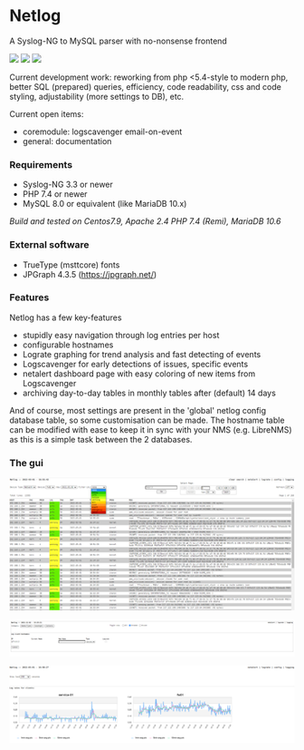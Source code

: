# Netlog
A Syslog-NG to MySQL parser with no-nonsense frontend

![](https://img.shields.io/badge/project-active-green.svg) ![](https://img.shields.io/badge/state-development-informational.svg) ![](https://img.shields.io/badge/progress-90%25-green.svg) 

Current development work: reworking from php <5.4-style to modern php, better SQL (prepared) queries, efficiency, code readability, css and code styling, adjustability (more settings to DB), etc. 

Current open items:
- coremodule: logscavenger email-on-event
- general: documentation

### Requirements

- Syslog-NG 3.3 or newer
- PHP 7.4 or newer
- MySQL 8.0 or equivalent (like MariaDB 10.x)

_Build and tested on Centos7.9, Apache 2.4 PHP 7.4 (Remi), MariaDB 10.6_

### External software

- TrueType (msttcore) fonts
- JPGraph 4.3.5 (https://jpgraph.net/)

### Features

Netlog has a few key-features
- stupidly easy navigation through log entries per host
- configurable hostnames
- Lograte graphing for trend analysis and fast detecting of events
- Logscavenger for early detections of issues, specific events
- netalert dashboard page with easy coloring of new items from Logscavenger
- archiving day-to-day tables in monthly tables after (default) 14 days

And of course, most settings are present in the 'global' netlog config database table, so some customisation can be made.
The hostname table can be modified with ease to keep it in sync with your NMS (e.g. LibreNMS) as this is a simple task between the 2 databases.


### The gui

![Screenshot](docs/images/netlog_1.png)


![Screenshot](docs/images/netlog_2.png)


![Screenshot](docs/images/netlog_3.png)


